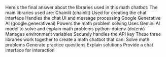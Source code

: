 Here's the final answer about the libraries used in this math chatbot:
The main libraries used are:
Chainlit (chainlit)
Used for creating the chat interface
Handles the chat UI and message processing
Google Generative AI (google.generativeai)
Powers the math problem solving
Uses Gemini AI model to solve and explain math problems
python-dotenv (dotenv)
Manages environment variables
Securely handles the API key
These three libraries work together to create a math chatbot that can:
Solve math problems
Generate practice questions
Explain solutions
Provide a chat interface for interaction